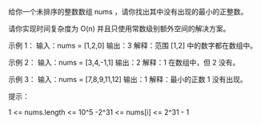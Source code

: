 给你一个未排序的整数数组 nums ，请你找出其中没有出现的最小的正整数。

请你实现时间复杂度为 O(n) 并且只使用常数级别额外空间的解决方案。

示例 1：
输入：nums = [1,2,0]
输出：3
解释：范围 [1,2] 中的数字都在数组中。

示例 2：
输入：nums = [3,4,-1,1]
输出：2
解释：1 在数组中，但 2 没有。

示例 3：
输入：nums = [7,8,9,11,12]
输出：1
解释：最小的正数 1 没有出现。

提示：

1 <= nums.length <= 10^5
-2^31 <= nums[i] <= 2^31 - 1
